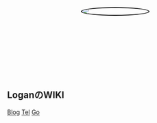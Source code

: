 <!-- _coverpage.md -->

<div class='cover'>
    <a href="https://wiki.loganren.xyz">
        <img class='avatar'src="https://cdn.jsdelivr.net/gh/loganautomata/cdn@master/images/avatar.png"></img>
    </a>
</div>

<style>
.avatar{
	border: #000 solid 2px;
	display: block;
	margin: 50px auto;
	-moz-border-radius: 50%;
	-webkit-border-radius: 50%;
	border-radius: 50%;
	transition: all 2.0s;
}
.avatar:hover{
	transform: rotate(360deg);
	-moz-box-shadow: 0px 0px 25px rgba(0, 255, 178, 1);
	-webkit-box-shadow: 0px 0px 25px rgba(0, 255, 178, 1);
	box-shadow: 0px 0px 25px rgba(0, 255, 178, 1);
	cursor: pointer;
}
.cover{
	height: 160px;
	width: 160px;
	margin: 0 auto;
}
</style>

## LoganのWIKI

[Blog](https://loganren.xyz)
[Tel](https://t.me/loganautomata)
[Go](/home.md)
